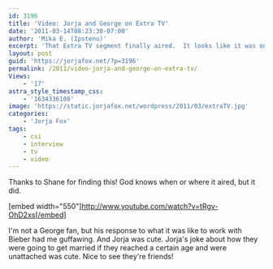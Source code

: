 ```yaml
---
id: 3196
title: 'Video: Jorja and George on Extra TV'
date: '2011-03-14T08:23:30-07:00'
author: 'Mika E. (Ipstenu)'
excerpt: 'That Extra TV segment finally aired.  It looks like it was on Thursday the 10th.'
layout: post
guid: 'https://jorjafox.net/?p=3196'
permalink: /2011/video-jorja-and-george-on-extra-tv/
Views:
    - '17'
astra_style_timestamp_css:
    - '1634336108'
image: 'https://static.jorjafox.net/wordpress/2011/03/extraTV.jpg'
categories:
    - 'Jorja Fox'
tags:
    - csi
    - interview
    - tv
    - video
---
```


Thanks to Shane for finding this!  God knows when or where it aired, but it did.

[embed width="550"]http://www.youtube.com/watch?v=tRgv-OhD2xs[/embed]

I'm not a George fan, but his response to what it was like to work with Bieber had me guffawing.  And Jorja was cute.  Jorja's joke about how they were going to get married if they reached a certain age and were unattached was cute.  Nice to see they're friends!